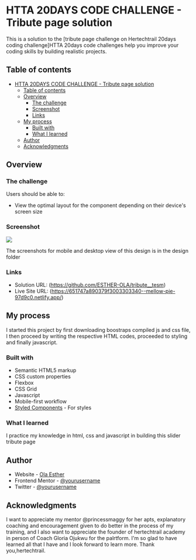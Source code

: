 # HTTA 20DAYS CODE CHALLENGE - Tribute page solution

This is a solution to the [tribute page challenge on Hertechtrail 20days coding challenge]HTTA 20days code challenges help you improve your coding skills by building realistic projects. 

## Table of contents

- [HTTA 20DAYS CODE CHALLENGE - Tribute page solution](#htta-20days-code-challenge---tribute-page-solution)
  - [Table of contents](#table-of-contents)
  - [Overview](#overview)
    - [The challenge](#the-challenge)
    - [Screenshot](#screenshot)
    - [Links](#links)
  - [My process](#my-process)
    - [Built with](#built-with)
    - [What I learned](#what-i-learned)
  - [Author](#author)
  - [Acknowledgments](#acknowledgments)

## Overview

### The challenge

Users should be able to:

- View the optimal layout for the component depending on their device's screen size

### Screenshot

![](./screenshot.jpg)

The screenshots for mobile and desktop view of this design is in the design folder

### Links

- Solution URL: (https://github.com/ESTHER-OLA/tribute__tesm)
- Live Site URL: (https://651747a890379f3003303340--mellow-pie-97d9c0.netlify.app/)

## My process
I started this project by first downloading boostraps compiled js and css file, I then proceed by writing the respective HTML codes, proceeded to styling and finally javascript.

### Built with

- Semantic HTML5 markup
- CSS custom properties
- Flexbox
- CSS Grid
- Javascript
- Mobile-first workflow
- [Styled Components](https://styled-components.com/) - For styles

### What I learned
I practice my knowledge in html, css and javascript in building this slider tribute page

## Author

- Website - [Ola Esther](https://www.your-site.com)
- Frontend Mentor - [@yourusername](https://www.frontendmentor.io/profile/yourusername)
- Twitter - [@yourusername](https://www.twitter.com/yourusername)

## Acknowledgments
I want to appreciate my mentor @princessmaggy for her apts, explanatory coaching and encouragement given to do better in the process of my training, and I also want to appreciate the founder of hertechtrail academy in person of Coach Gloria Ojukwu for the palrtform. I'm so glad to have learned all that I have and I look forward to learn more. Thank you,hertechtrail.
